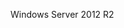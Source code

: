 <Token xmlns:xlink="http://www.w3.org/1999/xlink">Windows Server 2012 R2</Token>

<!--HONumber=Jul16_HO3-->


